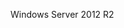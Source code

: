 <Token xmlns:xlink="http://www.w3.org/1999/xlink">Windows Server 2012 R2</Token>

<!--HONumber=Jul16_HO3-->


